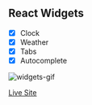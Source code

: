 ## React Widgets
- [x] Clock
- [x] Weather
- [x] Tabs
- [x] Autocomplete

![widgets-gif][widgets-gif]

[Live Site](https://julielin0812.github.io/react-widgets/)

[widgets-gif]: ./docs/widgets.gif
